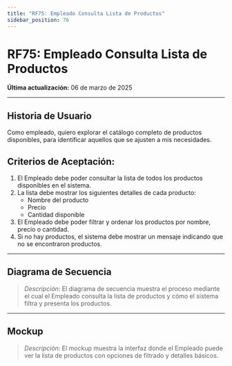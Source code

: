 ```yaml
---
title: "RF75: Empleado Consulta Lista de Productos"  
sidebar_position: 76
---
```


# RF75: Empleado Consulta Lista de Productos  

**Última actualización:** 06 de marzo de 2025  

---

## Historia de Usuario  
Como empleado, quiero explorar el catálogo completo de productos disponibles, para identificar aquellos que se ajusten a mis necesidades.


## **Criterios de Aceptación:**  

1. El Empleado debe poder consultar la lista de todos los productos disponibles en el sistema.  
2. La lista debe mostrar los siguientes detalles de cada producto:  
   - Nombre del producto  
   - Precio  
   - Cantidad disponible  
3. El Empleado debe poder filtrar y ordenar los productos por nombre, precio o cantidad.  
4. Si no hay productos, el sistema debe mostrar un mensaje indicando que no se encontraron productos.  

---

## **Diagrama de Secuencia**  

> *Descripción*: El diagrama de secuencia muestra el proceso mediante el cual el Empleado consulta la lista de productos y cómo el sistema filtra y presenta los productos.  

---

## **Mockup**  

> *Descripción*: El mockup muestra la interfaz donde el Empleado puede ver la lista de productos con opciones de filtrado y detalles básicos.  
